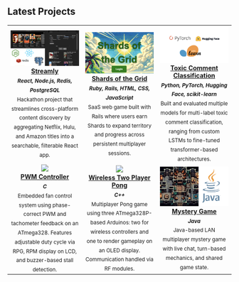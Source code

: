 
## Latest Projects

<table>
<tr>
<td align="center" width="33.3%">
  <a href="https://github.com/EvinB/streamly">
    <img src="https://github.com/EvinB/EvinB/blob/main/Streamly.png" width="100%" />
    <br />
    <strong>Streamly</strong>
  </a>
  <br/>
  <sub><strong><i>React, Node.js, Redis, PostgreSQL</i></strong></sub><br/>
  <sub>Hackathon project that streamlines cross-platform content discovery by aggregating Netflix, Hulu, and Amazon titles into a searchable, filterable React app.</sub>
</td>
<td align="center" width="33.3%">
  <a href="https://github.com/EvinB/projectdirectory-selt_2024_team_008">
    <img src="https://github.com/EvinB/EvinB/blob/main/shardsOfTheGrid.png" width="100%" />
    <br />
    <strong>Shards of the Grid</strong>
  </a>
  <br/>
  <sub><strong><i>Ruby, Rails, HTML, CSS, JavaScript</i></strong></sub><br/>
  <sub>SaaS web game built with Rails where users earn Shards to expand territory and progress across persistent multiplayer sessions.</sub>
</td>
</td>
<td align="center" width="33.3%">
  <a href="https://github.com/EvinB/ToxicCommentClassification">
    <img src="https://github.com/EvinB/EvinB/blob/main/llmproj.png" width="100%" />
    <br />
    <strong>Toxic Comment Classification</strong>
  </a>
  <br/>
  <sub><strong><i>Python, PyTorch, Hugging Face, scikit-learn </i></strong></sub><br/>
  <sub>Built and evaluated multiple models for multi-label toxic comment classification, ranging from custom LSTMs to fine-tuned transformer-based architectures. </sub>
</td>
</tr>

<tr>
  <td align="center" width="33.3%">
    <a href="https://github.com/EvinB/FanController">
      <img src="https://github.com/EvinB/EvinB/blob/main/FanController.png" width="100%" />
      <br />
      <strong>PWM Controller</strong>
    </a>
    <br/>
    <sub><strong><i>C </i></strong></sub><br/>
    <sub>Embedded fan control system using phase-correct PWM and tachometer feedback on an ATmega328. Features adjustable duty cycle via RPG, RPM display on LCD, and buzzer-based stall detection.</sub>
  </td>
  
  <td align="center" width="33.3%">
  <a href="https://github.com/EvinB/WirelessPong">
    <img src="https://github.com/EvinB/EvinB/blob/main/wirelessPong.png" width="100%" />
    <br />
    <strong>Wireless Two Player Pong</strong>
  </a>
  <br/>
  <sub><strong><i> C++ </i></strong></sub><br/>
  <sub>Multiplayer Pong game using three ATmega328P-based Arduinos: two for wireless controllers and one to render gameplay on an OLED display. Communication handled via RF modules.</sub>
</td>

  <td align="center" width="33.3%">
  <a href="https://github.com/EvinB/Lan-Mystery-Game">
    <img src="https://github.com/EvinB/EvinB/blob/main/MysteryGame.png" width="100%" />
    <br />
    <strong> Mystery Game </strong>
  </a>
  <br/>
  <sub><strong><i> Java </i></strong></sub><br/>
  <sub>Java-based LAN multiplayer mystery game with live chat, turn-based mechanics, and shared game state.</sub>
</td>

</tr>
</table>

